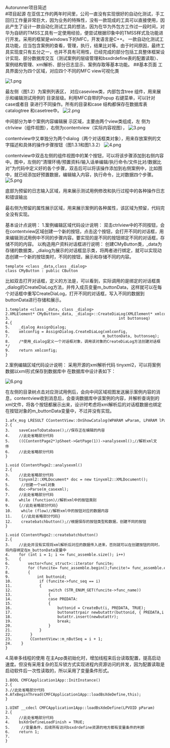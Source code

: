 Autorunner项目简述                                                          
#项目起源
	在亚信工作的两年时间里，公司一直没有实现很好的自动化测试，手工回归工作量非常巨大，因为业务的特殊性，没有一款现成的工具可以直接使用，因此产生了设计一款自动化测试工具的想法，因为在华为外包方工作过一段时间，对华为自研的TMSS工具有一定使用经验，便尝试根据印象中的TMSS样式及功能进行开发。采用的框架是windows下的MFC，开发语言是C++。
	一款自动化测试工具功能，应当包含案例的查看，管理，执行，结果比对等。由于时间原因，最终工具实现度只有五分之一，也并不具有可用性，已经完成的部分包括工具整体框架设计实现、部分数据库交互（测试案例的层级管理和bsxdrdefine表的配置读取）、案例结构管理、xml解析、部分日志显示、案例存取等基本功能。
##基本页面
	工具界面分为四个区域，对应四个不同的MFC view可视化类

![1.png](https://github.com/liuguanglei123/httprunnerforjava_public/blob/master/src/test/showphoto/1.png)


最左侧（图1.2）为案例列表区，
对应caseview类，内部包含tree
组件，用来展示和编辑测试用例的
目录层级。利用MFC自带的Popup
右键菜单，可以针对case或者目
录进行不同操作。所有的目录和case
结构都保存在数据库表catalogtree
和casetree中。
![2.png](https://github.com/liuguanglei123/httprunnerforjava_public/blob/master/src/test/showphoto/2.png)



中间部分为单个案例内容编辑展
示区域，主要由两个view类组成，左
侧为ctrlview（组件视图），右侧为contentview（实际内容视图），
![3.png](https://github.com/liuguanglei123/httprunnerforjava_public/blob/master/src/test/showphoto/3.png)


contentview中又单独分为两个dialog（两个对话框类对象），用来存放案例的文字描述和具体的操作步骤按钮（图1.3.1和图1.3.2）
![4.png](https://github.com/liuguanglei123/httprunnerforjava_public/blob/master/src/test/showphoto/4.png)



contentview中双击左侧的组件视图中的某个按钮，可以将该步骤添加到右侧内容中。图中，左侧的“清理环境/预置资料/输入话单编辑/执行命令/文件比对/数据比对”为代码中定义好的各个步骤，双击后可以将该操作添加到右侧案例中，比如图中，就已经添加好预置数据，编辑输入内容，执行命令，比对数据四个步骤。
![5.png](https://github.com/liuguanglei123/httprunnerforjava_public/blob/master/src/test/showphoto/5.png)




底部为预留的日志输入区域，用来展示测试用例修改和执行过程中的各种操作日志和错误输出


最右侧为预留的属性展示区域，用来展示案例的各种属性，该区域为预留，代码完全没有实现。


基本设计点说明：
1.案例编辑区域代码设计说明：
双击ctrlview中的不同按钮，会在contentview区域创建一个新的按钮，点击这个按钮，会打开不同的对话框，用来编辑测试用例中不同的步骤内容。要实现的是不同的按钮绑定不同的对话框，存储不同的内容。
以构造用户资料对话框进行说明：
创建CMyButton类，_data为存储的数据类，_dialog为展示的对话框显示类，将两者进行绑定，就可以实现动态创建一个新的按钮类时，不同的按钮，展示和存储不同的内容。
```
template <class _data,class _dialog>  
class CMyButton : public CButton  
```

比如双击打开对话框，定义的方法是，可以看到，实际调用的是绑定的对话框类_dialog的CreateDiaLog方法，并传入成员变量m_buttonData，这样就可以在每个对话框中重写CreateDiaLog，打开不同的对话框，写入不同的数据到buttonData进行存储和展示。
```
1.template <class _data, class _dialog>  
2.XMLElement* CMyButton<_data, _dialog>::CreateDiaLog(XMLElement* xmlconfig,  
3.                                                int buttonseq)  
4.{  
5.    _dialog AssignDialog;  
6.    xmlconfig = AssignDialog.CreateDiaLog(xmlconfig,   
7.                                         m_buttonData, buttonseq);  
8.    /*使用_dialog定义一个对话框对象，调用该对象的CreateDiaLog方法创建对话框*/  
9.    return xmlconfig;  
}
```
2.案例编辑区域代码设计说明：
	采用开源的xml解析代码 tinyxml2，可以将案例数据以xml形式保存到数据库中
	在数据库中设计表如下：
	
![6.png](https://github.com/liuguanglei123/httprunnerforjava_public/blob/master/src/test/showphoto/6.png)

在左侧的目录树点击对应测试用例后，会向中间区域视图发送展示案例内容的消息，contentview收到消息后，会查询数据库中该案例的内容，并解析查询到的xml文件，将各个按钮都展示出来，设计时考虑将xml解析后的对话框数据也绑定在按钮对象的m_buttonData变量中，不过并没有实现。
```
1.afx_msg LRESULT CContentView::OnShowCatalog(WPARAM wParam, LPARAM lParam)  
2.{     
3.    saveCaseToDatabase();//保存正在编辑的内容  
4.    //此处省略部分代码  
5.    ((CContentPage2*)pSheet->GetPage(1))->analysexml();//解析xml文件  
6.    //此处省略部分代码  
}
```

```
1.void CContentPage2::analysexml()  
2.{  
3.    //此处省略部分代码  
4.    tinyxml2::XMLDocument* doc = new tinyxml2::XMLDocument();  
5.     //创建一个xml对象  
6.    doc->Parse(m_casexml);  
7.    //此处省略部分代码  
8.    while (function)//解析xml中的按钮类别  
9.    {//此处省略部分代码} 
10.    while (flow)//解析xml中的按钮对应的数据内容  
11.    {//此处省略部分代码}  
12.    createbatchbutton();//根据保存的按钮类型和数据，创建不同的按钮 
}
```
```
1.void CContentPage2::createbatchbutton()  
2.{  
3.    //此处并没有实现将xml解析后对应的数据传入进来，否则就可以在创建按钮的同时，将内容绑定在m_buttonData变量中
4.    for (int i = 1; i <= func_assemble.size(); i++)  
5.    {  
6.        vector<func_struct>::iterator funcite;  
7.        for (funcite= func_assemble.begin();funcite!= func_assemble.end();funcite++)  
8.        {  
9.            int buttonid;  
10.            if (funcite->func_seq == i)  
11.            {  
12.                switch (STR_ENUM_GET(funcite->func_name))  
13.                {  
14.                case PREDATA:  
15.                {  
16.                    buttonid = CreateBut(i, PREDATA, TRUE);  
17.                    buttonattrpair newbutattr(buttonid, { PREDATA,i });  
18.                    butattr.insert(newbutattr);  
19.                    break;  
20.                }  
21.            }  
22.        }  
23.        CContentView::m_nButSeq = i + 1;  
24.    }  
}
```
4.简单多线程的使用
在主App类初始化时，增加线程来后台读取配置，提高启动速度。但没有采用复杂的互斥锁方式实现进程内资源访问的并发，因为配置读取是启动软件后一次性读取的，所以采用了变量条件形式。

```
1.BOOL CMFCApplication1App::InitInstance()  
2.{     
3.//此处省略部分代码  
4.AfxBeginThread(CMFCApplication1App::loadBsXdeDefine,this);  
}
```
```
1.UINT __cdecl CMFCApplication1App::loadBsXdeDefine(LPVOID pParam)  
2.{  
3.    //此处省略部分代码  
4.    bsXdrDefineLoadFinish = TRUE;   
5.     //变量条件，后续所有访问bsxdrdefine资源的地方都有变量条件的判断  
6.    return 1;  
7.  
}
```











